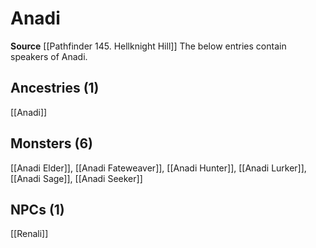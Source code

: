 ﻿---
id: '46'
name: Anadi
rarity: Uncommon
source: '[[DATABASE/source/Pathfinder 145. Hellknight Hill|Pathfinder #145: Hellknight
  Hill]]'
trait:
- '[[DATABASE/trait/Uncommon|Uncommon]]'
type: Language

---
# Anadi

**Source** [[Pathfinder 145. Hellknight Hill]]
The below entries contain speakers of Anadi.

## Ancestries (1)

[[Anadi]]

## Monsters (6)

[[Anadi Elder]], [[Anadi Fateweaver]], [[Anadi Hunter]], [[Anadi Lurker]], [[Anadi Sage]], [[Anadi Seeker]]

## NPCs (1)

[[Renali]]